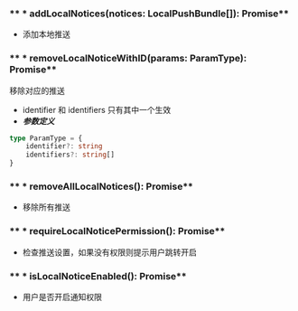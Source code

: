 ### ** * addLocalNotices(notices: LocalPushBundle[]): Promise**
- 添加本地推送


### ** * removeLocalNoticeWithID(params: ParamType): Promise**
移除对应的推送
- identifier 和 identifiers 只有其中一个生效
- ***参数定义***

```typescript
type ParamType = {
	identifier?: string
	identifiers?: string[]
}

```


### ** * removeAllLocalNotices(): Promise**
- 移除所有推送


### ** * requireLocalNoticePermission(): Promise**
- 检查推送设置，如果没有权限则提示用户跳转开启


### ** * isLocalNoticeEnabled(): Promise**
- 用户是否开启通知权限

